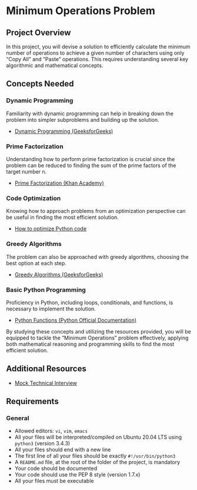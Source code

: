 # Minimum Operations Problem

## Project Overview
In this project, you will devise a solution to efficiently calculate the minimum number of operations to achieve a given number of characters using only “Copy All” and “Paste” operations. This requires understanding several key algorithmic and mathematical concepts.

## Concepts Needed
### Dynamic Programming
Familiarity with dynamic programming can help in breaking down the problem into simpler subproblems and building up the solution.
- [Dynamic Programming (GeeksforGeeks)](https://www.geeksforgeeks.org/dynamic-programming/)

### Prime Factorization
Understanding how to perform prime factorization is crucial since the problem can be reduced to finding the sum of the prime factors of the target number n.
- [Prime Factorization (Khan Academy)](https://www.khanacademy.org/math/algebra/x18ca194a:foundations/x18ca194a:prime-factorization/v/prime-factorization)

### Code Optimization
Knowing how to approach problems from an optimization perspective can be useful in finding the most efficient solution.
- [How to optimize Python code](https://realpython.com/python-performance/)

### Greedy Algorithms
The problem can also be approached with greedy algorithms, choosing the best option at each step.
- [Greedy Algorithms (GeeksforGeeks)](https://www.geeksforgeeks.org/greedy-algorithms/)

### Basic Python Programming
Proficiency in Python, including loops, conditionals, and functions, is necessary to implement the solution.
- [Python Functions (Python Official Documentation)](https://docs.python.org/3/tutorial/controlflow.html#defining-functions)

By studying these concepts and utilizing the resources provided, you will be equipped to tackle the “Minimum Operations” problem effectively, applying both mathematical reasoning and programming skills to find the most efficient solution.

## Additional Resources
- [Mock Technical Interview](https://www.pramp.com)

## Requirements
### General
- Allowed editors: `vi`, `vim`, `emacs`
- All your files will be interpreted/compiled on Ubuntu 20.04 LTS using `python3` (version 3.4.3)
- All your files should end with a new line
- The first line of all your files should be exactly `#!/usr/bin/python3`
- A `README.md` file, at the root of the folder of the project, is mandatory
- Your code should be documented
- Your code should use the PEP 8 style (version 1.7.x)
- All your files must be executable
